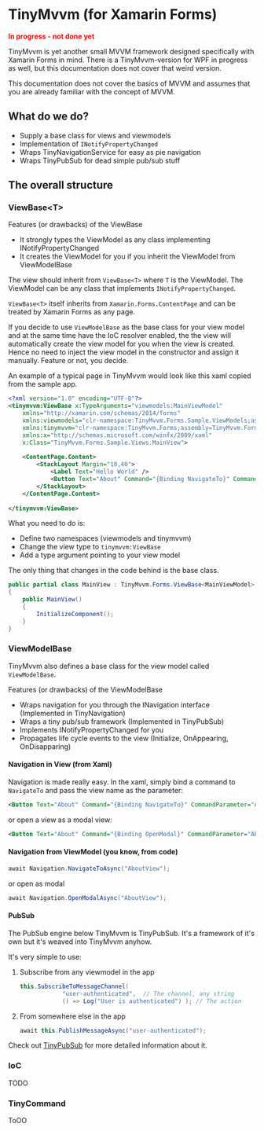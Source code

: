 # TinyMvvm (for Xamarin Forms)

**<div style="color: red;">In progress - not done yet</div>**

TinyMvvm is yet another small MVVM framework designed specifically with Xamarin Forms in mind. There is a TinyMvvm-version for WPF in progress as well, but this documentation does not cover that weird version.

This documentation does not cover the basics of MVVM and assumes that you are already familiar with the concept of MVVM.

## What do we do?

* Supply a base class for views and viewmodels
* Implementation of `INotifyPropertyChanged`
* Wraps TinyNavigationService for easy as pie navigation
* Wraps TinyPubSub for dead simple pub/sub stuff

## The overall structure

### ViewBase&lt;T&gt;

Features (or drawbacks) of the ViewBase

* It strongly types the ViewModel as any class implementing INotifyPropertyChanged
* It creates the ViewModel for you if you inherit the ViewModel from ViewModelBase

The view should inherit from `ViewBase<T>` where `T` is the ViewModel. The ViewModel can be any class that implements `INotifyPropertyChanged`. 

`ViewBase<T>` itself inherits from `Xamarin.Forms.ContentPage` and can be treated by Xamarin Forms as any page.

If you decide to use `ViewModelBase` as the base class for your view model and at the same time have the IoC resolver enabled, the the view will automatically create the view model for you when the view is created. Hence no need to inject the view model in the constructor and assign it manually. Feature or not, you decide.

An example of a typical page in TinyMvvm would look like this xaml copied from the sample app.

```xml
<?xml version="1.0" encoding="UTF-8"?>
<tinymvvm:ViewBase x:TypeArguments="viewmodels:MainViewModel" 
    xmlns="http://xamarin.com/schemas/2014/forms" 
    xmlns:viewmodels="clr-namespace:TinyMvvm.Forms.Sample.ViewModels;assembly=TinyMvvm.Forms.Samples"
    xmlns:tinymvvm="clr-namespace:TinyMvvm.Forms;assembly=TinyMvvm.Forms"
    xmlns:x="http://schemas.microsoft.com/winfx/2009/xaml" 
    x:Class="TinyMvvm.Forms.Sample.Views.MainView">
    
	<ContentPage.Content>
        <StackLayout Margin="10,40">
            <Label Text="Hello World" />
            <Button Text="About" Command="{Binding NavigateTo}" CommandParameter="AboutView" />
        </StackLayout>
    </ContentPage.Content>
    
</tinymvvm:ViewBase>
```

What you need to do is:

* Define two namespaces (viewmodels and tinymvvm)
* Change the view type to `tinymvvm:ViewBase`
* Add a type argument pointing to your view model

The only thing that changes in the code behind is the base class.

```csharp
public partial class MainView : TinyMvvm.Forms.ViewBase<MainViewModel>
{
    public MainView()
    {
        InitializeComponent();
    }
}
```

### ViewModelBase

TinyMvvm also defines a base class for the view model called `ViewModelBase`.

Features (or drawbacks) of the ViewModelBase

* Wraps navigation for you through the INavigation interface (Implemented in TinyNavigation)
* Wraps a tiny pub/sub framework (Implemented in TinyPubSub)
* Implements INotifyPropertyChanged for you
* Propagates life cycle events to the view (Initialize, OnAppearing, OnDisapparing)


#### Navigation in View (from Xaml)

Navigation is made really easy. In the xaml, simply bind a command to `NavigateTo` and pass the view name as the parameter:

```xml
<Button Text="About" Command="{Binding NavigateTo}" CommandParameter="AboutView" />
```

or open a view as a modal view:

```xml
<Button Text="About" Command="{Binding OpenModal}" CommandParameter="AboutView" />
```

#### Navigation from ViewModel (you know, from code)

```csharp
await Navigation.NavigateToAsync("AboutView");
```

or open as modal

```csharp
await Navigation.OpenModalAsync("AboutView");
```

#### PubSub

The PubSub engine below TinyMvvm is TinyPubSub. It's a framework of it's own but it's weaved into TinyMvvm anyhow.

It's very simple to use:

1. Subscribe from any viewmodel in the app

	```csharp
	this.SubscribeToMessageChannel(
				"user-authenticated",  // The channel, any string
				() => Log("User is authenticated") ); // The action
	
	```

2. From somewhere else in the app

	```csharp
	await this.PublishMessageAsync("user-authenticated");
	```

Check out [TinyPubSub](https://github.com/johankson/TinyPubSub) for more detailed information about it.

### IoC

TODO

### TinyCommand

ToOO

